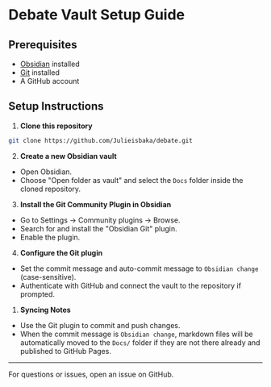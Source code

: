 # Debate Vault Setup Guide

## Prerequisites

- [Obsidian](https://obsidian.md/) installed
- [Git](https://git-scm.com/) installed
- A GitHub account

## Setup Instructions

1. **Clone this repository**

 ```bash
 git clone https://github.com/Julieisbaka/debate.git
 ```

2. **Create a new Obsidian vault**

- Open Obsidian.
- Choose "Open folder as vault" and select the `Docs` folder inside the cloned repository.

3. **Install the Git Community Plugin in Obsidian**

- Go to Settings → Community plugins → Browse.
- Search for and install the "Obsidian Git" plugin.
- Enable the plugin.

4. **Configure the Git plugin**

- Set the commit message and auto-commit message to `Obsidian change` (case-sensitive).
- Authenticate with GitHub and connect the vault to the repository if prompted.

1. **Syncing Notes**

- Use the Git plugin to commit and push changes.
- When the commit message is `Obsidian change`, markdown files will be automatically moved to the `Docs/` folder if they are not there already and published to GitHub Pages.

---

For questions or issues, open an issue on GitHub.
